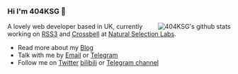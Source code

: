 ### Hi I'm 404KSG 👋

<img style="max-width: 450px" align="right" src="https://github-readme-stats.vercel.app/api?username=404KSG&show_icons=true&icon_color=0366d6&theme=dark&hide_title=true&hide=contribs,prs&include_all_commits=true&count_private=true" alt="404KSG's github stats"/>

A lovely web developer based in UK, currently working on [RSS3](https://rss3.io/) and [Crossbell](https://crossbell.io/) at [Natural Selection Labs](https://github.com/NaturalSelectionLabs).

- Read more about my [Blog](https://diygod.me/)
- Talk with me by [Email](mailto:i@diygod.me) or [Telegram](https://t.me/DIYgod)
- Follow me on [Twitter](https://twitter.com/DIYgod) [bilibili](https://space.bilibili.com/2267573) or [Telegram channel](https://t.me/awesomeDIYgod)
